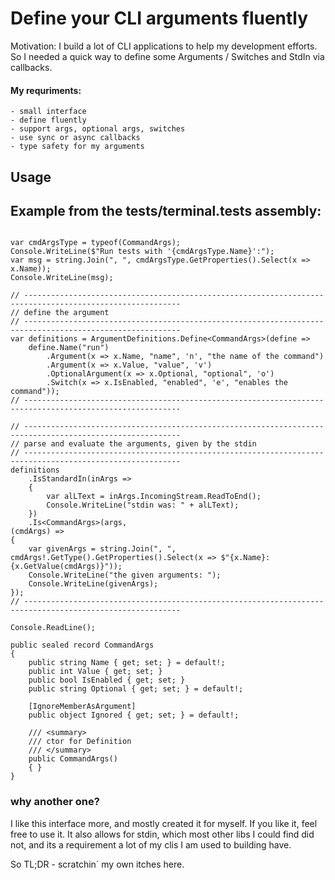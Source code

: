 # Define your CLI arguments fluently

Motivation: I build a lot of CLI applications to help my development efforts.
So I needed a quick way to define some Arguments / Switches and StdIn via callbacks.

#### My requriments:
    - small interface
    - define fluently
    - support args, optional args, switches
    - use sync or async callbacks
    - type safety for my arguments

## Usage
## Example from the tests/terminal.tests assembly:
```csarp

var cmdArgsType = typeof(CommandArgs);
Console.WriteLine($"Run tests with '{cmdArgsType.Name}':");
var msg = string.Join(", ", cmdArgsType.GetProperties().Select(x => x.Name));
Console.WriteLine(msg);

// ---------------------------------------------------------------------------------------------------------
// define the argument
// ---------------------------------------------------------------------------------------------------------
var definitions = ArgumentDefinitions.Define<CommandArgs>(define =>
    define.Name("run")
        .Argument(x => x.Name, "name", 'n', "the name of the command")
        .Argument(x => x.Value, "value", 'v')
        .OptionalArgument(x => x.Optional, "optional", 'o')
        .Switch(x => x.IsEnabled, "enabled", 'e', "enables the command"));
// ---------------------------------------------------------------------------------------------------------

// ---------------------------------------------------------------------------------------------------------
// parse and evaluate the arguments, given by the stdin
// ---------------------------------------------------------------------------------------------------------
definitions
    .IsStandardIn(inArgs =>
    {
        var alLText = inArgs.IncomingStream.ReadToEnd();
        Console.WriteLine("stdin was: " + alLText);
    })
    .Is<CommandArgs>(args, 
(cmdArgs) =>
{
    var givenArgs = string.Join(", ", cmdArgs!.GetType().GetProperties().Select(x => $"{x.Name}: {x.GetValue(cmdArgs)}"));
    Console.WriteLine("the given arguments: ");
    Console.WriteLine(givenArgs);
});
// ---------------------------------------------------------------------------------------------------------

Console.ReadLine();

public sealed record CommandArgs
{
    public string Name { get; set; } = default!;
    public int Value { get; set; }
    public bool IsEnabled { get; set; }
    public string Optional { get; set; } = default!;
    
    [IgnoreMemberAsArgument]
    public object Ignored { get; set; } = default!;

    /// <summary>
    /// ctor for Definition
    /// </summary>
    public CommandArgs()
    { }
}
```


### why another one?
I like this interface more, and mostly created it for myself. If you like it, feel free to use it.
It also allows for stdin, which most other libs I could find did not, and its a requirement a lot of my clis I am used to building have.

So TL;DR - scratchin´ my own itches here.
